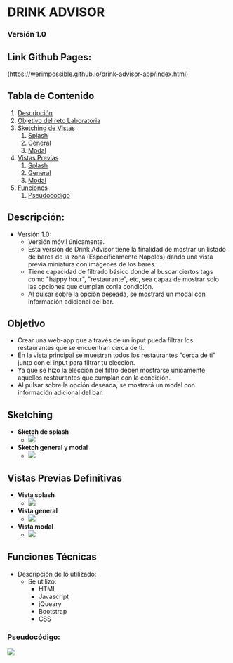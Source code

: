 # DRINK ADVISOR # 
### Versión 1.0
## Link Github Pages: ##
(https://werimpossible.github.io/drink-advisor-app/index.html)

## Tabla de Contenido
1. [Descripción](#descripcion)
2. [Objetivo del reto Laboratoria](#objetivo)
3. [Sketching de Vistas](#link)
    1. [Splash](#sketch-splash)
    2. [General](#sketch-general)
    3. [Modal](#sketch-splash)
4. [Vistas Previas](#Vistas-Previas-Definitivas)
    1. [Splash](#splash)
    2. [General](#general)
    3. [Modal](#splash)
5. [Funciones](#funciones)
    1. [Pseudocodigo](#pseudo)


## <a name="descripcion"></a> Descripción: ##
- Versión 1.0:
    - Versión móvil únicamente.
    - Esta versión de Drink Advisor tiene la finalidad de mostrar un listado de bares de la zona (Especificamente Napoles) dando una vista previa miniatura con imágenes de los bares.
    - Tiene capacidad de filtrado básico donde al buscar ciertos tags como "happy hour", "restaurante", etc, sea capaz de mostrar solo las opciones que cumplan conla condición.
    - Al pulsar sobre la opción deseada, se mostrará un modal con información adicional del bar.
    
## <a name="objetivo"></a> Objetivo ##
- Crear una web-app que a través de un input pueda filtrar los restaurantes que se encuentran cerca de ti.
- En la vista principal se muestran todos los restaurantes "cerca de ti" junto con el input para filtrar tu elección.
- Ya que se hizo la elección del filtro deben mostrarse únicamente aquellos restaurantes que cumplan con la condición. 
- Al pulsar sobre la opción deseada, se mostrará un modal con información adicional del bar.

## <a name="sketching"></a> Sketching ##
- **Sketch de splash**
    - <img src=assets/images/readme/sketch-splash.png>
- **Sketch general y modal**
    - <img src=assets/images/readme/sketch-general.png>

## <a name="vistas"></a> Vistas Previas Definitivas
- **Vista splash**
    - <img src=assets/images/readme/vista-splash.png>
- **Vista general**
    - <img src=assets/images/readme/vista-general.png>
- **Vista modal**
    - <img src=assets/images/readme/d>

## <a name="funciones"></a> Funciones Técnicas <a name="funciones"></a>
- Descripción de lo utilizado:
    - Se utilizó:
        - HTML
        - Javascript
        - jQueary
        - Bootstrap
        - CSS
### <a name="pseudo"></a> Pseudocódigo:
<img src=assets/images/readme/pseudocodigo.png>